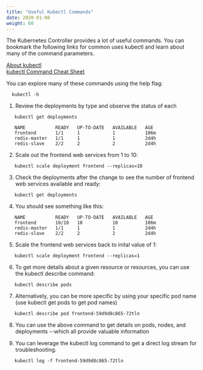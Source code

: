 ```yaml
---
title: "Useful Kubectl Commands"
date: 2020-01-08
weight: 60
---
```


The Kubernetes Controller provides a lot of useful commands. You can bookmark the following links for common uses kubectl and learn about many of the command parameters. 
  
  <a href="https://kubernetes.io/docs/reference/kubectl/overview/">About kubectl</a><br>
  <a href="https://kubernetes.io/docs/reference/kubectl/cheatsheet/">kubectl Command Cheat Sheet</a>
  
You can explore many of these commands using the help flag:
```
  kubectl -h
```

1. Review the deployments by type and observe the status of each
```
   kubectl get deployments
```
```
   NAME           READY   UP-TO-DATE   AVAILABLE   AGE
   frontend       1/1     1            1           106m
   redis-master   1/1     1            1           2d4h
   redis-slave    2/2     2            2           2d4h
```
2. Scale out the frontend web services from 1 to 10:

```
   kubectl scale deployment frontend --replicas=10
```

3. Check the deployments after the change to see the number of frontend web services available and ready:
```
   kubectl get deployments
```

4. You should see something like this:

```
   NAME           READY   UP-TO-DATE   AVAILABLE   AGE
   frontend       10/10   10           10          106m
   redis-master   1/1     1            1           2d4h
   redis-slave    2/2     2            2           2d4h
```
5. Scale the frontend web services back to inital value of 1:

```
   kubectl scale deployment frontend --replicas=1
```

6. To get more details about a given resource or resources, you can use the kubectl describe command:

```
   kubectl describe pods
```   
7. Alternatively, you can be more specific by using your specific pod name (use kubectl get pods to get pod names)
```
   kubectl describe pod frontend-59d9d8c865-72tln
```   
8. You can use the above command to get details on pods, nodes, and deployments --which all provide valuable information



9. You can leverage the kubectl log command to get a direct log stream for troubleshooting.

```
   kubectl log -f frontend-59d9d8c865-72tln
```   
